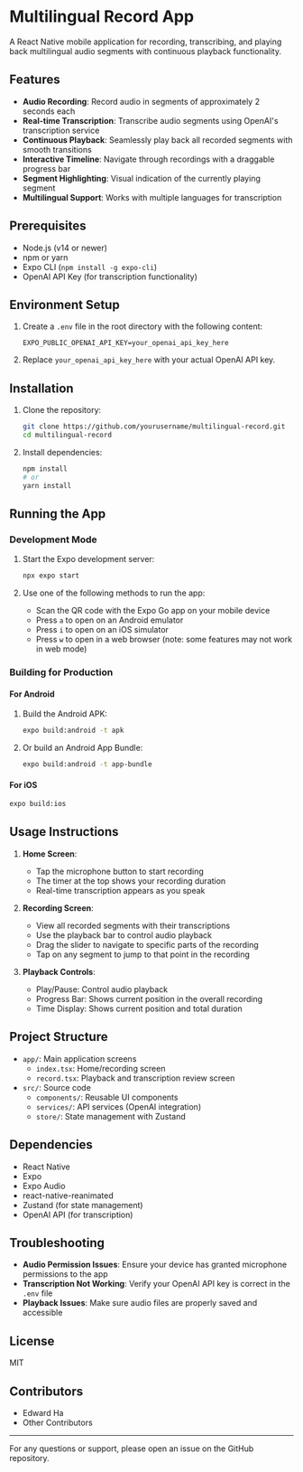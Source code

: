 # Multilingual Record App

A React Native mobile application for recording, transcribing, and playing back multilingual audio segments with continuous playback functionality.

## Features

- **Audio Recording**: Record audio in segments of approximately 2 seconds each
- **Real-time Transcription**: Transcribe audio segments using OpenAI's transcription service
- **Continuous Playback**: Seamlessly play back all recorded segments with smooth transitions
- **Interactive Timeline**: Navigate through recordings with a draggable progress bar
- **Segment Highlighting**: Visual indication of the currently playing segment
- **Multilingual Support**: Works with multiple languages for transcription

## Prerequisites

- Node.js (v14 or newer)
- npm or yarn
- Expo CLI (`npm install -g expo-cli`)
- OpenAI API Key (for transcription functionality)

## Environment Setup

1. Create a `.env` file in the root directory with the following content:
   ```
   EXPO_PUBLIC_OPENAI_API_KEY=your_openai_api_key_here
   ```

2. Replace `your_openai_api_key_here` with your actual OpenAI API key.

## Installation

1. Clone the repository:
   ```bash
   git clone https://github.com/yourusername/multilingual-record.git
   cd multilingual-record
   ```

2. Install dependencies:
   ```bash
   npm install
   # or
   yarn install
   ```

## Running the App

### Development Mode

1. Start the Expo development server:
   ```bash
   npx expo start
   ```

2. Use one of the following methods to run the app:
   - Scan the QR code with the Expo Go app on your mobile device
   - Press `a` to open on an Android emulator
   - Press `i` to open on an iOS simulator
   - Press `w` to open in a web browser (note: some features may not work in web mode)

### Building for Production

#### For Android

1. Build the Android APK:
   ```bash
   expo build:android -t apk
   ```

2. Or build an Android App Bundle:
   ```bash
   expo build:android -t app-bundle
   ```

#### For iOS

```bash
expo build:ios
```

## Usage Instructions

1. **Home Screen**:
   - Tap the microphone button to start recording
   - The timer at the top shows your recording duration
   - Real-time transcription appears as you speak

2. **Recording Screen**:
   - View all recorded segments with their transcriptions
   - Use the playback bar to control audio playback
   - Drag the slider to navigate to specific parts of the recording
   - Tap on any segment to jump to that point in the recording

3. **Playback Controls**:
   - Play/Pause: Control audio playback
   - Progress Bar: Shows current position in the overall recording
   - Time Display: Shows current position and total duration

## Project Structure

- `app/`: Main application screens
  - `index.tsx`: Home/recording screen
  - `record.tsx`: Playback and transcription review screen
- `src/`: Source code
  - `components/`: Reusable UI components
  - `services/`: API services (OpenAI integration)
  - `store/`: State management with Zustand

## Dependencies

- React Native
- Expo
- Expo Audio
- react-native-reanimated
- Zustand (for state management)
- OpenAI API (for transcription)

## Troubleshooting

- **Audio Permission Issues**: Ensure your device has granted microphone permissions to the app
- **Transcription Not Working**: Verify your OpenAI API key is correct in the `.env` file
- **Playback Issues**: Make sure audio files are properly saved and accessible

## License

MIT

## Contributors

- Edward Ha
- Other Contributors

---

For any questions or support, please open an issue on the GitHub repository.